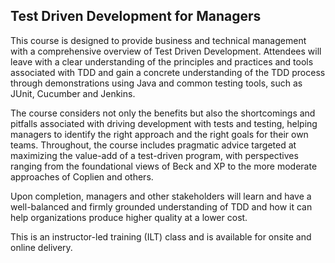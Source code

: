 ## Test Driven Development for Managers

This course is designed to provide business and technical management with a comprehensive overview of Test Driven Development. Attendees will leave with a clear understanding of the principles and practices and tools associated with TDD and gain a concrete understanding of the TDD process through demonstrations using Java and common testing tools, such as JUnit, Cucumber and Jenkins.

The course considers not only the benefits but also the shortcomings and pitfalls associated with driving development with tests and testing, helping managers to identify the right approach and the right goals for their own teams. Throughout, the course includes pragmatic advice targeted at maximizing the value-add of a test-driven program, with perspectives ranging from the foundational views of Beck and XP to the more moderate approaches of Coplien and others.

Upon completion, managers and other stakeholders will learn and have a well-balanced and firmly grounded understanding of TDD and how it can help organizations produce higher quality at a lower cost.

This is an instructor-led training (ILT) class and is available for onsite and online delivery.
